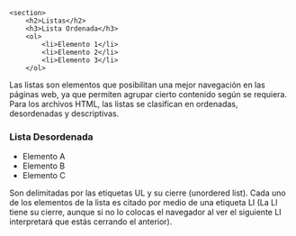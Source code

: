 <!DOCTYPE html>
<html>
<head>
	<meta charset="utf-8">
	<meta name="viewport" content="width=device-width, initial-scale=1">
	<title> html </title>
    </section>

    <section>
        <h2>Listas</h2>
        <h3>Lista Ordenada</h3>
        <ol>
            <li>Elemento 1</li>
            <li>Elemento 2</li>
            <li>Elemento 3</li>
        </ol>
<h13>Las listas son elementos que posibilitan una mejor navegación en las páginas web, ya que permiten agrupar cierto contenido según se requiera. Para los archivos HTML, las listas se clasifican en ordenadas, desordenadas y descriptivas.</h13>
<br></brgh>
        <h3>Lista Desordenada</h3>
        <ul>
            <li>Elemento A</li>
            <li>Elemento B</li>
            <li>Elemento C</li>
        </ul>
        <b20>Son delimitadas por las etiquetas UL y su cierre (unordered list). Cada uno de los elementos de la lista es citado por medio de una etiqueta LI (La LI tiene su cierre, aunque si no lo colocas el navegador al ver el siguiente LI interpretará que estás cerrando el anterior).</b20>
    </section>
    <section>
</head>
